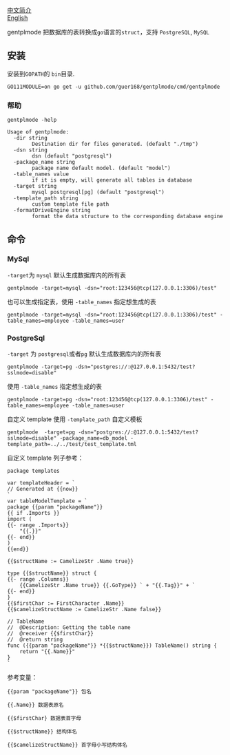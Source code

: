 [中文简介](README.md)    
[English](README_US.md)

gentplmode 把数据库的表转换成`go`语言的`struct`，支持 `PostgreSQL`, `MySQL`    

## 安装 
安装到`GOPATH`的 `bin`目录.
```
GO111MODULE=on go get -u github.com/guer168/gentplmode/cmd/gentplmode
```
### 帮助
```
gentplmode -help 
```
```
Usage of gentplmode:
  -dir string
        Destination dir for files generated. (default "./tmp")
  -dsn string
        dsn (default "postgresql")
  -package_name string
        package name default model. (default "model")
  -table_names value
        if it is empty, will generate all tables in database
  -target string
        mysql postgresql[pg] (default "postgresql")
  -template_path string
        custom template file path
  -formatDriveEngine string
        format the data structure to the corresponding database engine

```


## 命令

### MySql
`-target`为 `mysql`
默认生成数据库内的所有表
```
gentplmode -target=mysql -dsn="root:123456@tcp(127.0.0.1:3306)/test" 
```
也可以生成指定表，使用 `-table_names` 指定想生成的表    
```
gentplmode -target=mysql -dsn="root:123456@tcp(127.0.0.1:3306)/test" -table_names=employee -table_names=user
```

### PostgreSql
`-target` 为 `postgresql`或者`pg`
默认生成数据库内的所有表
```
gentplmode -target=pg -dsn="postgres://:@127.0.0.1:5432/test?sslmode=disable"
```
使用 `-table_names` 指定想生成的表    
```
gentplmode -target=pg -dsn="root:123456@tcp(127.0.0.1:3306)/test" -table_names=employee -table_names=user
```

自定义 template 使用 `-template_path` 自定义模板 
```
gentplmode  -target=pg -dsn="postgres://:@127.0.0.1:5432/test?sslmode=disable" -package_name=db_model -template_path=../../test/test_template.tml 
```

自定义 template 列子参考：
```
package templates

var templateHeader = `
// Generated at {{now}}
`
var tableModelTemplate = `
package {{param "packageName"}}
{{ if .Imports }}
import (
{{- range .Imports}}
	"{{.}}"
{{- end}}
)
{{end}}

{{$structName := CamelizeStr .Name true}}

type {{$structName}} struct {
{{- range .Columns}}
	{{CamelizeStr .Name true}} {{.GoType}} ` + "{{.Tag}}" + `
{{- end}}
}
{{$firstChar := FirstCharacter .Name}}
{{$camelizeStructName := CamelizeStr .Name false}}

// TableName
//  @Description: Getting the table name
//  @receiver {{$firstChar}}
//  @return string
func ({{param "packageName"}} *{{$structName}}) TableName() string {
	return "{{.Name}}"
}
`
```

参考变量：
```
{{param "packageName"}} 包名

{{.Name}} 数据表原名

{{$firstChar} 数据表首字母

{{$structName}} 结构体名

{{$camelizeStructName}} 首字母小写结构体名
```
